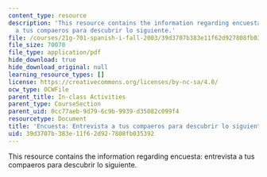 ```yaml
---
content_type: resource
description: 'This resource contains the information regarding encuesta: entrevista
  a tus compaeros para descubrir lo siguiente.'
file: /courses/21g-701-spanish-i-fall-2003/39d3707b383e11f62d927808fb035392_MIT21G_701F03_22encues.pdf
file_size: 70070
file_type: application/pdf
hide_download: true
hide_download_original: null
learning_resource_types: []
license: https://creativecommons.org/licenses/by-nc-sa/4.0/
ocw_type: OCWFile
parent_title: In-class Activities
parent_type: CourseSection
parent_uid: 0cc77aeb-9d79-6c9b-9939-d35082c099f4
resourcetype: Document
title: 'Encuesta: Entrevista a tus compaeros para descubrir lo siguiente'
uid: 39d3707b-383e-11f6-2d92-7808fb035392
---
```

This resource contains the information regarding encuesta: entrevista a tus compaeros para descubrir lo siguiente.